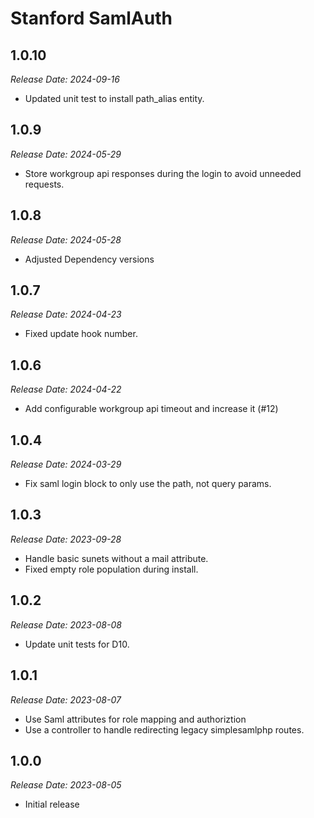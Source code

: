 # Stanford SamlAuth

1.0.10
--------------------------------------------------------------------------------
_Release Date: 2024-09-16_

- Updated unit test to install path_alias entity.

1.0.9
--------------------------------------------------------------------------------
_Release Date: 2024-05-29_

- Store workgroup api responses during the login to avoid unneeded requests.

1.0.8
--------------------------------------------------------------------------------
_Release Date: 2024-05-28_

- Adjusted Dependency versions

1.0.7
--------------------------------------------------------------------------------
_Release Date: 2024-04-23_

- Fixed update hook number.

1.0.6
--------------------------------------------------------------------------------
_Release Date: 2024-04-22_

- Add configurable workgroup api timeout and increase it (#12)


1.0.4
--------------------------------------------------------------------------------
_Release Date: 2024-03-29_

- Fix saml login block to only use the path, not query params.

1.0.3
--------------------------------------------------------------------------------
_Release Date: 2023-09-28_

- Handle basic sunets without a mail attribute.
- Fixed empty role population during install.

1.0.2
--------------------------------------------------------------------------------
_Release Date: 2023-08-08_

- Update unit tests for D10.

1.0.1
--------------------------------------------------------------------------------
_Release Date: 2023-08-07_

- Use Saml attributes for role mapping and authoriztion
- Use a controller to handle redirecting legacy simplesamlphp routes.

1.0.0
--------------------------------------------------------------------------------
_Release Date: 2023-08-05_

- Initial release
